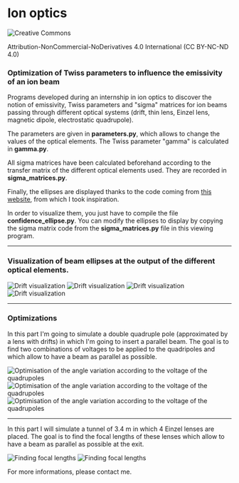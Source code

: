 # Ion optics

![Creative Commons](cc.png)

Attribution-NonCommercial-NoDerivatives 4.0 International (CC BY-NC-ND 4.0)

### Optimization of Twiss parameters to influence the emissivity of an ion beam

Programs developed during an internship in ion optics to discover the notion of emissivity, Twiss parameters and "sigma" matrices for ion beams passing through different optical systems (drift, thin lens, Einzel lens, magnetic dipole, electrostatic quadrupole).

The parameters are given in **parameters.py**, which allows to change the values of the optical elements. The Twiss parameter "gamma" is calculated in **gamma.py**.

All sigma matrices have been calculated beforehand according to the transfer matrix of the different optical elements used. They are recorded in **sigma_matrices.py**.

Finally, the ellipses are displayed thanks to the code coming from <a href="https://matplotlib.org/3.1.0/gallery/statistics/confidence_ellipse.html" title="this website">this website</a>, from which I took inspiration. 

In order to visualize them, you just have to compile the file **confidence_ellipse.py**. You can modify the ellipses to display by copying the sigma matrix code from the **sigma_matrices.py** file in this viewing program.

---

### Visualization of beam ellipses at the output of the different optical elements.
![Drift visualization](pics/beams2.png)
![Drift visualization](pics/beams1.png)
![Drift visualization](pics/drift.png)
![Drift visualization](pics/drift2.png)

---

### Optimizations
In this part I'm going to simulate a double quadruple pole (approximated by a lens with drifts) in which I'm going to insert a parallel beam. The goal is to find two combinations of voltages to be applied to the quadripoles and which allow to have a beam as parallel as possible.

![Optimisation of the angle variation according to the voltage of the quadrupoles](pics/optimisation.png)
![Optimisation of the angle variation according to the voltage of the quadrupoles](pics/optimisation2.png)
![Optimisation of the angle variation according to the voltage of the quadrupoles](pics/optimisation3.png)

---

In this part I will simulate a tunnel of 3.4 m in which 4 Einzel lenses are placed. The goal is to find the focal lengths of these lenses which allow to have a beam as parallel as possible at the exit. 

![Finding focal lengths](pics/finding_f.png)
![Finding focal lengths](pics/finding_f_beams.png)

For more informations, please contact me.
